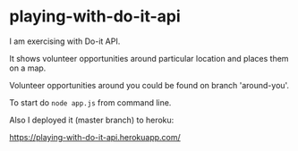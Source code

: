 # playing-with-do-it-api

I am exercising with Do-it API.

It shows volunteer opportunities around particular location and places them on a map.

Volunteer opportunities around you could be found on branch 'around-you'.

To start do `node app.js` from command line.

Also I deployed it (master branch) to heroku:

https://playing-with-do-it-api.herokuapp.com/
